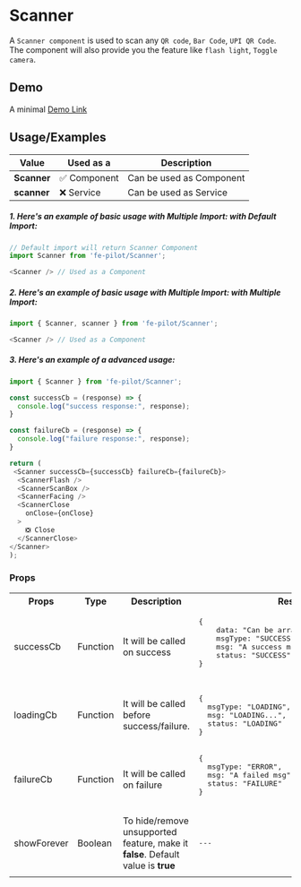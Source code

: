 # Scanner

A ```Scanner component``` is used to scan any ```QR code```, ```Bar Code```, ```UPI QR Code```. The component will also provide you the feature like ```flash light```, ```Toggle camera```.


## Demo

A minimal [Demo Link](https://6jpxdq.csb.app/?component=Scanner)


## Usage/Examples

| Value |  Used as a  | Description|
|--------- | -------- |-----------------|
| <b>Scanner</b> | :white_check_mark: Component | Can be used as Component |
| <b>scanner<b> | :x: Service | Can be used as Service |

##### 1. Here's an example of basic usage with Multiple Import: with Default Import:
```javascript
// Default import will return Scanner Component
import Scanner from 'fe-pilot/Scanner';

<Scanner /> // Used as a Component

```

##### 2. Here's an example of basic usage with Multiple Import: with Multiple Import:
```javascript
import { Scanner, scanner } from 'fe-pilot/Scanner';

<Scanner /> // Used as a Component

```

##### 3. Here's an example of a advanced usage:

```javascript
import { Scanner } from 'fe-pilot/Scanner';

const successCb = (response) => {
  console.log("success response:", response);
}

const failureCb = (response) => {
  console.log("failure response:", response);
}

return (
 <Scanner successCb={successCb} failureCb={failureCb}>
  <ScannerFlash />
  <ScannerScanBox />
  <ScannerFacing />
  <ScannerClose
    onClose={onClose}
  >
    ❎ Close
  </ScannerClose>
</Scanner>
);

```

### Props

<table>
  <tr>
    <th>
      Props
    </th>
    <th>
      Type
    </th>
    <th>
      Description
    </th>
    <th>
      Response
    </th>
  </tr>
  <tr>
    <td>
        successCb
    </td>
    <td>Function</td>
    <td> It will be called on success</td>
    <td>
      <pre>
{
    data: "Can be array/object/string/number",
    msgType: "SUCCESSFUL",
    msg: "A success msg",
    status: "SUCCESS"
}
      </pre>
    </td>
  </tr>
  <tr>
    <td>
        loadingCb
    </td>
    <td>Function</td>
    <td>
      It will be called before success/failure.
    </td>
    <td>
      <pre>
{
  msgType: "LOADING",
  msg: "LOADING...",
  status: "LOADING"
}
</pre>
    </td>
  </tr>
  <tr>
    <td>
        failureCb
    </td>
    <td>Function</td>
    <td>
      It will be called on failure
    </td>
    <td>
       <pre>
{
  msgType: "ERROR",
  msg: "A failed msg",
  status: "FAILURE"
}
       </pre>
    </td>
  </tr>
   <tr>
    <td>
        showForever
    </td>
     <td>Boolean</td>
    <td>To hide/remove unsupported feature, make it <b>false</b>. Default value is <b>true</b></td>
    <td> <pre>---</pre> </td>
  </tr>
  <tr>
    <td></td>
    <td></td>
    <td></td>
    <td></td>
  </tr>
</table>

